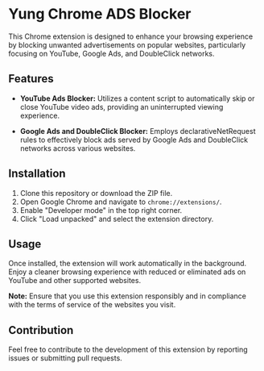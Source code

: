 # Yung Chrome ADS Blocker

This Chrome extension is designed to enhance your browsing experience by blocking unwanted advertisements on popular websites, particularly focusing on YouTube, Google Ads, and DoubleClick networks.

## Features

- **YouTube Ads Blocker:** Utilizes a content script to automatically skip or close YouTube video ads, providing an uninterrupted viewing experience.

- **Google Ads and DoubleClick Blocker:** Employs declarativeNetRequest rules to effectively block ads served by Google Ads and DoubleClick networks across various websites.

## Installation

1. Clone this repository or download the ZIP file.
2. Open Google Chrome and navigate to `chrome://extensions/`.
3. Enable "Developer mode" in the top right corner.
4. Click "Load unpacked" and select the extension directory.

## Usage

Once installed, the extension will work automatically in the background. Enjoy a cleaner browsing experience with reduced or eliminated ads on YouTube and other supported websites.

**Note:** Ensure that you use this extension responsibly and in compliance with the terms of service of the websites you visit.

## Contribution

Feel free to contribute to the development of this extension by reporting issues or submitting pull requests.

